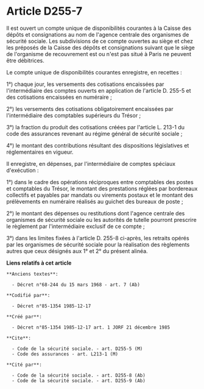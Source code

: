 # Article D255-7

Il est ouvert un compte unique de disponibilités courantes à la Caisse des dépôts et consignations au nom de l'agence
centrale des organismes de sécurité sociale. Les subdivisions de ce compte ouvertes au siège et chez les préposés de la
Caisse des dépôts et consignations suivant que le siège de l'organisme de recouvrement est ou n'est pas situé à Paris ne
peuvent être débitrices. 

Le compte unique de disponibilités courantes enregistre, en recettes : 

1°) chaque jour, les versements des cotisations encaissées par l'intermédiaire des comptes ouverts en application de
l'article D. 255-5 et des cotisations encaissées en numéraire ; 

2°) les versements des cotisations obligatoirement encaissées par l'intermédiaire des comptables supérieurs du Trésor ; 

3°) la fraction du produit des cotisations créées par l'article L. 213-1 du code des assurances revenant au régime général de
sécurité sociale ; 

4°) le montant des contributions résultant des dispositions législatives et réglementaires en vigueur. 

Il enregistre, en dépenses, par l'intermédiaire de comptes spéciaux d'exécution : 

1°) dans le cadre des opérations réciproques entre comptables des postes et comptables du Trésor, le montant des prestations
réglées par bordereaux collectifs et payables par mandats ou virements postaux et le montant des prélèvements en numéraire
réalisés au guichet des bureaux de poste ; 

2°) le montant des dépenses ou restitutions dont l'agence centrale des organismes de sécurité sociale ou les autorités de
tutelle pourront prescrire le règlement par l'intermédiaire exclusif de ce compte ; 

3°) dans les limites fixées à l'article D. 255-8 ci-après, les retraits opérés par les organismes de sécurité sociale pour la
réalisation des règlements autres que ceux désignés aux 1° et 2° du présent alinéa.

**Liens relatifs à cet article**

	**Anciens textes**:

	  - Décret n°68-244 du 15 mars 1968 - art. 7 (Ab)

	**Codifié par**:

	  - Décret n°85-1354 1985-12-17

	**Créé par**:

	  - Décret n°85-1354 1985-12-17 art. 1 JORF 21 décembre 1985

	**Cite**:

	  - Code de la sécurité sociale. - art. D255-5 (M)
	  - Code des assurances - art. L213-1 (M)

	**Cité par**:

	  - Code de la sécurité sociale. - art. D255-8 (Ab)
	  - Code de la sécurité sociale. - art. D255-9 (Ab)
